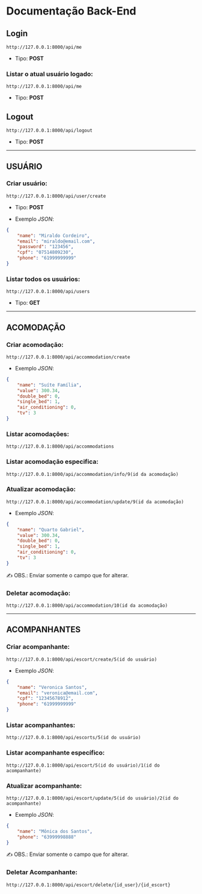 # Documentação Back-End

## Login
    http://127.0.0.1:8000/api/me
- Tipo: **POST**

### Listar o atual usuário logado:
    http://127.0.0.1:8000/api/me
- Tipo: **POST**

## Logout
    http://127.0.0.1:8000/api/logout
- Tipo: **POST**

---

## USUÁRIO
### Criar usuário:
    http://127.0.0.1:8000/api/user/create
- Tipo: **POST**


- Exemplo *JSON*:
``` json
{
    "name": "Miraldo Cordeiro",
    "email": "miraldo@email.com",
    "password": "123456",
    "cpf": "07514809230",
    "phone": "61999999999"
}
```

### Listar todos os usuários:
    http://127.0.0.1:8000/api/users
- Tipo: **GET**

---

## ACOMODAÇÃO
### Criar acomodação:
    http://127.0.0.1:8000/api/accommodation/create

- Exemplo *JSON*:
``` json
{
    "name": "Suíte Família",
    "value": 300.34,
    "double_bed": 0,
    "single_bed": 1,
    "air_conditioning": 0,
    "tv": 3
}
```

### Listar acomodações:
    http://127.0.0.1:8000/api/accommodations

### Listar acomodação especifica:
    http://127.0.0.1:8000/api/accommodation/info/9(id da acomodação)

### Atualizar acomodação:
    http://127.0.0.1:8000/api/accommodation/update/9(id da acomodação)

- Exemplo *JSON*:
``` json
{
    "name": "Quarto Gabriel",
    "value": 300.34,
    "double_bed": 0,
    "single_bed": 1,
    "air_conditioning": 0,
    "tv": 3
}
```

✍ OBS.: Enviar somente o campo que for alterar.

### Deletar acomodação:
    http://127.0.0.1:8000/api/accommodation/10(id da acomodação)

---

## ACOMPANHANTES
### Criar acompanhante:
    http://127.0.0.1:8000/api/escort/create/5(id do usuário)

- Exemplo *JSON*:
``` json
{
    "name": "Veronica Santos",
    "email": "veronica@email.com",
    "cpf": "12345678912",
    "phone": "61999999999"
}
```

### Listar acompanhantes:
    http://127.0.0.1:8000/api/escorts/5(id do usuário)

### Listar acompanhante específico:
    http://127.0.0.1:8000/api/escort/5(id do usuário)/1(id do acompanhante)

### Atualizar acompanhante:
    http://127.0.0.1:8000/api/escort/update/5(id do usuário)/2(id do acompanhante)

- Exemplo *JSON*:
``` json
{
    "name": "Mônica dos Santos",
    "phone": "63999998888"
}
```

✍ OBS.: Enviar somente o campo que for alterar.

### Deletar Acompanhante:
    http://127.0.0.1:8000/api/escort/delete/{id_user}/{id_escort}
